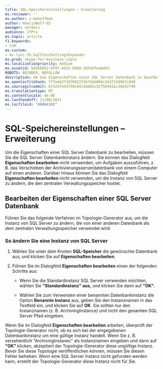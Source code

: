 ```yaml
---
title: SQL-Speichereinstellungen – Erweiterung
ms.reviewer: ''
ms.author: v-mahoffman
author: HowlinWolf-92
manager: serdars
audience: ITPro
ms.topic: article
f1.keywords:
- CSH
ms.custom:
- ms.lync.tb.SqlStoreSettingsExpander
ms.prod: skype-for-business-itpro
ms.localizationpriority: medium
ms.assetid: bd269d52-6f87-4433-b9b0-2b543fea845d
ROBOTS: NOINDEX, NOFOLLOW
description: Um die Eigenschaften einer SQL Server Datenbank zu bearbeiten, müssen Sie die SQL Server Datenbankinstanz ändern. Sie können das Dialogfeld Eigenschaften bearbeiten nicht verwenden, um Aufgaben auszuführen, z. B. das Verschieben der Archivierungsserverdatenbank von einem Computer auf einen anderen. Darüber hinaus können Sie das Dialogfeld Eigenschaften bearbeiten nicht verwenden, um die Instanz von SQL Server zu ändern, die den zentralen Verwaltungsspeicher hostet.
ms.openlocfilehash: f77eeb2f397b02231b7d1b004c243f218967c040
ms.sourcegitcommit: 67324fe43f50c8414bb65c52f5b561ac30b52748
ms.translationtype: MT
ms.contentlocale: de-DE
ms.lasthandoff: 11/08/2021
ms.locfileid: "60864102"
---
```

# <a name="sql-store-settings-expander"></a>SQL-Speichereinstellungen – Erweiterung
 
Um die Eigenschaften einer SQL Server Datenbank zu bearbeiten, müssen Sie die SQL Server Datenbankinstanz ändern. Sie können das Dialogfeld **Eigenschaften bearbeiten** nicht verwenden, um Aufgaben auszuführen, z. B. das Verschieben der Archivierungsserverdatenbank von einem Computer auf einen anderen. Darüber hinaus können Sie das Dialogfeld **Eigenschaften bearbeiten** nicht verwenden, um die Instanz von SQL Server zu ändern, die den zentralen Verwaltungsspeicher hostet.
  
## <a name="editing-the-properties-of-a-sql-server-database"></a>Bearbeiten der Eigenschaften einer SQL Server Datenbank

Führen Sie das folgende Verfahren im Topologie-Generator aus, um die Instanz von SQL Server zu ändern, die von einer anderen Datenbank als dem zentralen Verwaltungsspeicher verwendet wird:
  
### <a name="to-modify-an-instance-of-sql-server"></a>So ändern Sie eine Instanz von SQL Server

1. Wählen Sie unter dem Knoten **SQL-Speicher** die gewünschte Datenbank aus, und klicken Sie auf **Eigenschaften bearbeiten**.
    
2. Führen Sie im Dialogfeld **Eigenschaften bearbeiten** einen der folgenden Schritte aus:
    
   - Wenn Sie die Standardinstanz SQL Server verwenden möchten, wählen Sie **"Standardinstanz" aus,** und klicken Sie dann auf **"OK".**
    
   - Wählen Sie zum Verwenden einer benannten Datenbankinstanz die Option **Benannte Instanz** aus, geben Sie den Instanznamen in das Textfeld ein, und klicken Sie auf **OK**. Sie sollten nur den Instanznamen (z. B. ArchivingInstance) und nicht den gesamten SQL Server Pfad eingeben.
    
Wenn Sie im Dialogfeld **Eigenschaften bearbeiten** arbeiten, überprüft der Topologie-Generator nicht, ob es sich bei der eingegebenen Datenbankinstanz um eine gültige Instanz handelt. Wenn Sie z. B. versehentlich "ArchivingInstanec" als Instanznamen eingeben und dann auf **"OK"** klicken, akzeptiert der Topologie-Generator diese ungültige Instanz. Bevor Sie diese Topologie veröffentlichen können, müssen Sie diesen Fehler beheben: Wenn eine SQL Server Instanz nicht gefunden werden kann, erstellt der Topologie-Generator diese Instanz nicht für Sie.
  


